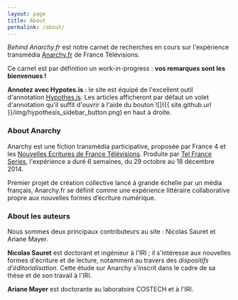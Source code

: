 ```yaml
---
layout: page
title: About
permalink: /about/
---
```


_Behind Anarchy.fr_ est notre carnet de recherches en cours sur l'expérience transmédia [Anarchy.fr](http://anarchy.nouvelles-ecritures.francetv.fr/) de France Télévisions.

Ce carnet est par définition un work-in-progress : **vos remarques sont les bienvenues !**  

<i class="fa fa-arrow-right"></i> **Annotez avec Hypotes.is** : le site est équipé de l'excellent outil d'annotation [Hypothes.is](http://hypothes.is/). Les articles afficheront par défaut un volet d'annotation qu'il suffit d'ouvrir à l'aide du bouton ![]({{ site.github.url }}/img/hypothesis_sidebar_button.png) en haut à droite.


### About Anarchy

Anarchy est une fiction transmédia participative, proposée par France 4 et les [Nouvelles Ecritures de France Télévisions]. Produite par [Tel France Series], l'expérience a duré 6 semaines, du 29 octobre au 18 décembre 2014.

Premier projet de création collective lancé à grande échelle par un média français, Anarchy.fr se définit comme une expérience littéraire collaborative propre aux nouvelles formes d’écriture numérique.

### About les auteurs

Nous sommes deux principaux contributeurs au site : Nicolas Sauret et Ariane Mayer.

**Nicolas Sauret** est doctorant et ingénieur à l'IRI ; il s'intéresse aux nouvelles formes d'écriture et de lecture, notamment au travers des *dispositifs d'éditorialisation*. Cette étude sur Anarchy s'inscrit dans le cadre de sa thèse et de son travail à l'IRI. <!--([voir plus][nicolas])-->

**Ariane Mayer** est doctorante au laboratoire COSTECH et à l'IRI. <!-- à compléter -->

[Nouvelles Ecritures de France Télévisions]:http://nouvelles-ecritures.francetv.fr/
[Tel France Series]:http://www.telfrance.fr/societes/telfrance-serie/
[IRI]:http://www.iri.centrepompidou.fr
[nicolas]:http://lakonis.github.io
